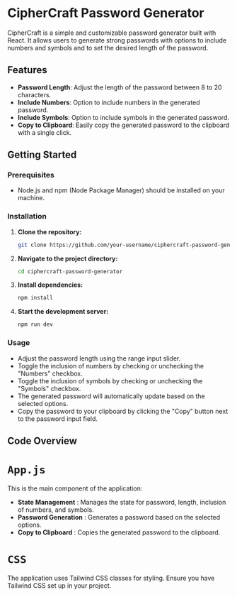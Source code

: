 # CipherCraft Password Generator

CipherCraft is a simple and customizable password generator built with React. It allows users to generate strong passwords with options to include numbers and symbols and to set the desired length of the password.

## Features

- **Password Length**: Adjust the length of the password between 8 to 20 characters.
- **Include Numbers**: Option to include numbers in the generated password.
- **Include Symbols**: Option to include symbols in the generated password.
- **Copy to Clipboard**: Easily copy the generated password to the clipboard with a single click.

## Getting Started

### Prerequisites

- Node.js and npm (Node Package Manager) should be installed on your machine.

### Installation

1. **Clone the repository:**

   ```sh
   git clone https://github.com/your-username/ciphercraft-password-generator.git
    ```

2. **Navigate to the project directory:**

   ```sh
   cd ciphercraft-password-generator
    ```

3. **Install dependencies:**

   ```sh
   npm install
    ```

4. **Start the development server:**

   ```sh
   npm run dev
    ```



### Usage

- Adjust the password length using the range input slider.
- Toggle the inclusion of numbers by checking or unchecking the "Numbers" checkbox.
- Toggle the inclusion of symbols by checking or unchecking the "Symbols" checkbox.
- The generated password will automatically update based on the selected options.
- Copy the password to your clipboard by clicking the "Copy" button next to the password input field.



## Code Overview

 # `App.js`

 This is the main component of the application:

- **State Management** : Manages the state for password, length, inclusion of numbers, and symbols.
- **Password Generation** : Generates a password based on the selected options.
- **Copy to Clipboard** : Copies the generated password to the clipboard.

# `CSS`

The application uses Tailwind CSS classes for styling. Ensure you have Tailwind CSS set up in your project.